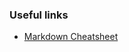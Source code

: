 ### Useful links ###

* [Markdown Cheatsheet](https://github.com/adam-p/markdown-here/wiki/Markdown-Cheatsheet#links)
